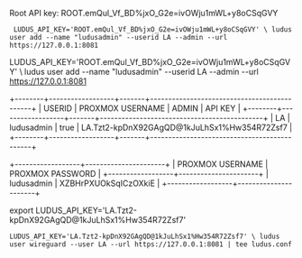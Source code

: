 Root API key: ROOT.emQul_Vf_BD%jxO_G2e=ivOWju1mWL+y8oCSqGVY

```
 LUDUS_API_KEY='ROOT.emQul_Vf_BD%jxO_G2e=ivOWju1mWL+y8oCSqGVY' \ ludus user add --name "ludusadmin" --userid LA --admin --url https://127.0.0.1:8081
```


LUDUS_API_KEY='ROOT.emQul_Vf_BD%jxO_G2e=ivOWju1mWL+y8oCSqGVY' \ ludus user add --name "ludusadmin" --userid LA --admin --url https://127.0.0.1:8081


+--------+------------------+-------+---------------------------------------------+
| USERID | PROXMOX USERNAME | ADMIN |                   API KEY                   |
+--------+------------------+-------+---------------------------------------------+
| LA     | ludusadmin       | true  | LA.Tzt2-kpDnX92GAgQD@1kJuLhSx1%Hw354R72Zsf7 |
+--------+------------------+-------+---------------------------------------------+



+------------------+----------------------+
| PROXMOX USERNAME |   PROXMOX PASSWORD   |
+------------------+----------------------+
| ludusadmin       | XZBHrPXUOkSqICzOXkiE |
+------------------+----------------------+

export LUDUS_API_KEY='LA.Tzt2-kpDnX92GAgQD@1kJuLhSx1%Hw354R72Zsf7'


```
LUDUS_API_KEY='LA.Tzt2-kpDnX92GAgQD@1kJuLhSx1%Hw354R72Zsf7' \ ludus user wireguard --user LA --url https://127.0.0.1:8081 | tee ludus.conf
```